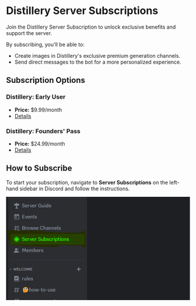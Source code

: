 # Distillery Server Subscriptions

Join the Distillery Server Subscription to unlock exclusive benefits and support the server.

By subscribing, you'll be able to:
- Create images in Distillery's exclusive premium generation channels.
- Send direct messages to the bot for a more personalized experience.

## Subscription Options


### Distillery: Early User
- **Price:** $9.99/month
- [Details](../early_user/)

### Distillery: Founders' Pass
- **Price:** $24.99/month
- [Details](../founder_pass/)

## How to Subscribe

To start your subscription, navigate to **Server Subscriptions** on the left-hand sidebar in Discord and follow the instructions.

![Local Image](1_discord_subscribe.png)
